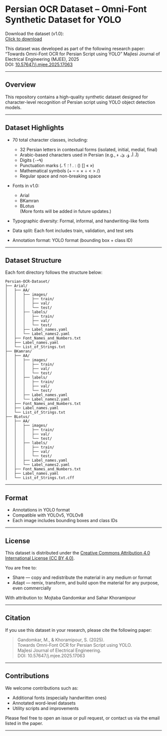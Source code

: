 # Persian OCR Dataset – Omni-Font Synthetic Dataset for YOLO

 Download the dataset (v1.0):  
[Click to download](https://github.com/SaharKhoramipour/Persian-OCR-Dataset/releases/tag/v1.0)

 This dataset was developed as part of the following research paper:  
“Towards Omni-Font OCR for Persian Script using YOLO” 
Majlesi Journal of Electrical Engineering (MJEE), 2025  
DOI: [10.57647/j.mjee.2025.17063](https://doi.org/10.57647/j.mjee.2025.17063)

---

##  Overview

This repository contains a high-quality synthetic dataset designed for character-level recognition of Persian script using YOLO object detection models.

---

## Dataset Highlights

- 70 total character classes, including:
  - 32 Persian letters in contextual forms (isolated, initial, medial, final)
  - Arabic-based characters used in Persian (e.g., آ، أ، ؤ، ئ، ء)
  - Digits (۰–۹)
  - Punctuation marks (، ؛ ؟ ! . : () [] « »)
  - Mathematical symbols (+ – = × ÷ < > /)
  - Regular space and non-breaking space

- Fonts in v1.0:
  - Arial
  - BKamran
  - BLotus  
  (More fonts will be added in future updates.)

- Typographic diversity: Formal, informal, and handwriting-like fonts  
- Data split: Each font includes train, validation, and test sets  
- Annotation format: YOLO format (bounding box + class ID)  

---

##  Dataset Structure

Each font directory follows the structure below:

```
Persian-OCR-Dataset/
├── Arial/
│   ├── AA/
│   │   ├── images/
│   │   │   ├── train/
│   │   │   ├── val/
│   │   │   └── test/
│   │   ├── labels/
│   │   │   ├── train/
│   │   │   ├── val/
│   │   │   └── test/
│   │   ├── Label_names.yaml
│   │   └── Label_names2.yaml
│   ├── Font_Names_and_Numbers.txt
│   ├── Label_names.yaml
│   └── List_of_Strings.txt
├── BKamran/
│   ├── AA/
│   │   ├── images/
│   │   │   ├── train/
│   │   │   ├── val/
│   │   │   └── test/
│   │   ├── labels/
│   │   │   ├── train/
│   │   │   ├── val/
│   │   │   └── test/
│   │   ├── Label_names.yaml
│   │   └── Label_names2.yaml
│   ├── Font_Names_and_Numbers.txt
│   ├── Label_names.yaml
│   └── List_of_Strings.txt
├── BLotus/
│   ├── AA/
│   │   ├── images/
│   │   │   ├── train/
│   │   │   ├── val/
│   │   │   └── test/
│   │   ├── labels/
│   │   │   ├── train/
│   │   │   ├── val/
│   │   │   └── test/
│   │   ├── Label_names.yaml
│   │   └── Label_names2.yaml
│   ├── Font_Names_and_Numbers.txt
│   ├── Label_names.yaml
│   └── List_of_Strings.txt.cff
```

---

##  Format

- Annotations in YOLO format
- Compatible with YOLOv5, YOLOv8
- Each image includes bounding boxes and class IDs

---

##  License

This dataset is distributed under the [Creative Commons Attribution 4.0 International License (CC BY 4.0)](https://creativecommons.org/licenses/by/4.0/).

You are free to:
- Share — copy and redistribute the material in any medium or format
- Adapt — remix, transform, and build upon the material for any purpose, even commercially

With attribution to: Mojtaba Gandomkar and Sahar Khoramipour 

---

##  Citation

If you use this dataset in your research, please cite the following paper:

> Gandomkar, M., & Khoramipour, S. (2025).  
> Towards Omni-Font OCR for Persian Script using YOLO.  
> Majlesi Journal of Electrical Engineering.  
> DOI: 10.57647/j.mjee.2025.17063

---

##  Contributions

We welcome contributions such as:
- Additional fonts (especially handwritten ones)
- Annotated word-level datasets
- Utility scripts and improvements

Please feel free to open an issue or pull request, or contact us via the email listed in the paper.

---
